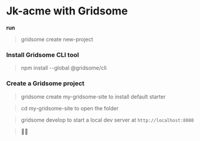 # Jk-acme with Gridsome

**run**
> gridsome create new-project

### Install Gridsome CLI tool

> npm install --global @gridsome/cli

### Create a Gridsome project

> gridsome create my-gridsome-site to install default starter

> cd my-gridsome-site to open the folder

> gridsome develop to start a local dev server at `http://localhost:8080`

> 🎉🙌
